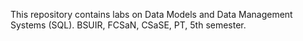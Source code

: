 This repository contains labs on Data Models and Data Management Systems (SQL). BSUIR, FCSaN, CSaSE, PT, 5th semester.
